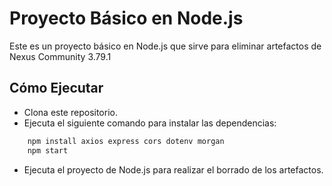 # Proyecto Básico en Node.js

Este es un proyecto básico en Node.js que sirve para eliminar artefactos de Nexus Community 3.79.1

## Cómo Ejecutar

- Clona este repositorio.
- Ejecuta el siguiente comando para instalar las dependencias:

```bash
    npm install axios express cors dotenv morgan
    npm start
```

- Ejecuta el proyecto de Node.js para realizar el borrado de los artefactos.
